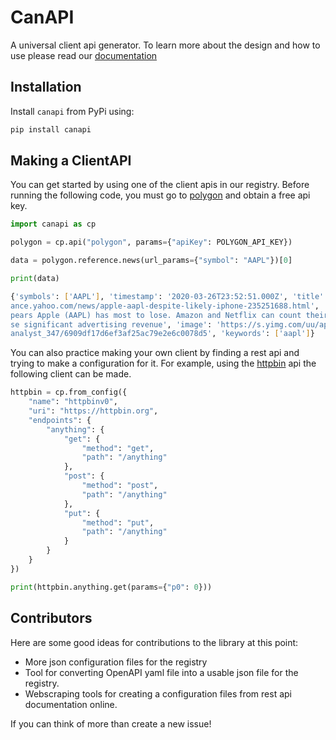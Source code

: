 # CanAPI
A universal client api generator. To learn more about the design and how to use please read our [documentation](https://canapi.readthedocs.io/en/latest/)


## Installation
Install `canapi` from PyPi using:
```bash
pip install canapi
```

## Making a ClientAPI
You can get started by using one of the client apis in our registry. Before running the following code, you must go to [polygon](https://polygon.io/) and obtain a free api key.
```python
import canapi as cp

polygon = cp.api("polygon", params={"apiKey": POLYGON_API_KEY})

data = polygon.reference.news(url_params={"symbol": "AAPL"})[0]

print(data)
```

```bash
{'symbols': ['AAPL'], 'timestamp': '2020-03-26T23:52:51.000Z', 'title': 'Apple (AAPL): Despite Likely iPhone 12 Delays, the Risk-Reward Remains Compelling, Says Analyst', 'url': 'https://fin
ance.yahoo.com/news/apple-aapl-despite-likely-iphone-235251688.html', 'source': 'finance yahoo', 'summary': 'When considering the fortunes of the FAANG family since the viral outbreak, it ap
pears Apple (AAPL) has most to lose. Amazon and Netflix can count their internet driven models as particularly well set up for a hibernation period. And while Google and Facebook stand to lo
se significant advertising revenue', 'image': 'https://s.yimg.com/uu/api/res/1.2/Su.8VniRbi_GL2B3BruK5w--~B/aD0zMzc7dz0xMDI0O3NtPTE7YXBwaWQ9eXRhY2h5b24-/https://media.zenfs.com/en-US/smarter
analyst_347/6909df17d6ef3af25ac79e2e6c0078d5', 'keywords': ['aapl']}
```

You can also practice making your own client by finding a rest api and trying to make a configuration for it. For example, using the [httpbin](https://httpbin.org/) api the following client can be made.

```python
httpbin = cp.from_config({
    "name": "httpbinv0",
    "uri": "https://httpbin.org",
    "endpoints": {
        "anything": {
            "get": {
                "method": "get",
                "path": "/anything"
            },
            "post": {
                "method": "post",
                "path": "/anything"
            },
            "put": {
                "method": "put",
                "path": "/anything"
            }
        }
    }
})

print(httpbin.anything.get(params={"p0": 0}))
```

## Contributors
Here are some good ideas for contributions to the library at this point:
* More json configuration files for the registry
* Tool for converting OpenAPI yaml file into a usable json file for the registry.
* Webscraping tools for creating a configuration files from rest api documentation online.

If you can think of more than create a new issue!
